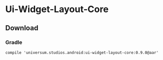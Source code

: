 Ui-Widget-Layout-Core
===============

## Download ##

### Gradle ###

    compile 'universum.studios.android:ui-widget-layout-core:0.9.0@aar'
